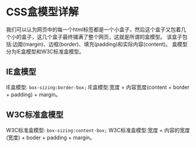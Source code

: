 # CSS盒模型详解

我们可以认为网页中的每一个html标签都是一个小盒子，然后这个盒子又包着几个小的盒子，这几个盒子最终铺满了整个网页，这就是所谓的盒模型。
该盒子包括:边距(margin)、边框(border)、填充(padding)和实际内容(content)。
盒模型分为IE盒模型和W3C标准盒模型。

## IE盒模型

IE盒模型:
`
box-sizing:border-box;
`
IE盒模型:宽度 = 内容宽度(content + border + padding) + margin。

## W3C标准盒模型

W3C标准盒模型:
`
box-sizing:content-box;
`
W3C标准盒模型:宽度 = 内容的宽度(宽度) + boder + padding + margin。
